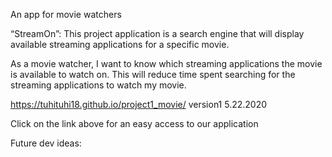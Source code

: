 An app for movie watchers

“StreamOn”: This project application is a search engine that will display available streaming applications for a specific movie.

As a movie watcher, I want to know which streaming applications the movie is available to watch on. This will reduce time spent searching for the streaming applications to watch my movie. 

https://tuhituhi18.github.io/project1_movie/ version1 5.22.2020

Click on the link above for an easy access to our application


Future dev ideas: 


